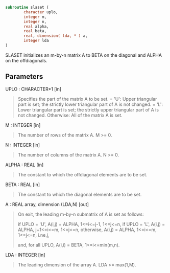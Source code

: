 ```fortran
subroutine slaset (
        character uplo,
        integer m,
        integer n,
        real alpha,
        real beta,
        real, dimension( lda, * ) a,
        integer lda
)
```

SLASET initializes an m-by-n matrix A to BETA on the diagonal and
ALPHA on the offdiagonals.

## Parameters
UPLO : CHARACTER\*1 [in]
> Specifies the part of the matrix A to be set.
> = 'U':      Upper triangular part is set; the strictly lower
> triangular part of A is not changed.
> = 'L':      Lower triangular part is set; the strictly upper
> triangular part of A is not changed.
> Otherwise:  All of the matrix A is set.

M : INTEGER [in]
> The number of rows of the matrix A.  M >= 0.

N : INTEGER [in]
> The number of columns of the matrix A.  N >= 0.

ALPHA : REAL [in]
> The constant to which the offdiagonal elements are to be set.

BETA : REAL [in]
> The constant to which the diagonal elements are to be set.

A : REAL array, dimension (LDA,N) [out]
> On exit, the leading m-by-n submatrix of A is set as follows:
> 
> if UPLO = 'U', A(i,j) = ALPHA, 1<=i<=j-1, 1<=j<=n,
> if UPLO = 'L', A(i,j) = ALPHA, j+1<=i<=m, 1<=j<=n,
> otherwise,     A(i,j) = ALPHA, 1<=i<=m, 1<=j<=n, i.ne.j,
> 
> and, for all UPLO, A(i,i) = BETA, 1<=i<=min(m,n).

LDA : INTEGER [in]
> The leading dimension of the array A.  LDA >= max(1,M).
